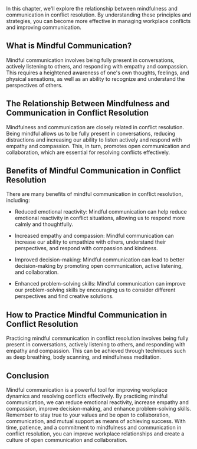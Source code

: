 
In this chapter, we'll explore the relationship between mindfulness and communication in conflict resolution. By understanding these principles and strategies, you can become more effective in managing workplace conflicts and improving communication.

What is Mindful Communication?
------------------------------

Mindful communication involves being fully present in conversations, actively listening to others, and responding with empathy and compassion. This requires a heightened awareness of one's own thoughts, feelings, and physical sensations, as well as an ability to recognize and understand the perspectives of others.

The Relationship Between Mindfulness and Communication in Conflict Resolution
-----------------------------------------------------------------------------

Mindfulness and communication are closely related in conflict resolution. Being mindful allows us to be fully present in conversations, reducing distractions and increasing our ability to listen actively and respond with empathy and compassion. This, in turn, promotes open communication and collaboration, which are essential for resolving conflicts effectively.

Benefits of Mindful Communication in Conflict Resolution
--------------------------------------------------------

There are many benefits of mindful communication in conflict resolution, including:

* Reduced emotional reactivity: Mindful communication can help reduce emotional reactivity in conflict situations, allowing us to respond more calmly and thoughtfully.

* Increased empathy and compassion: Mindful communication can increase our ability to empathize with others, understand their perspectives, and respond with compassion and kindness.

* Improved decision-making: Mindful communication can lead to better decision-making by promoting open communication, active listening, and collaboration.

* Enhanced problem-solving skills: Mindful communication can improve our problem-solving skills by encouraging us to consider different perspectives and find creative solutions.

How to Practice Mindful Communication in Conflict Resolution
------------------------------------------------------------

Practicing mindful communication in conflict resolution involves being fully present in conversations, actively listening to others, and responding with empathy and compassion. This can be achieved through techniques such as deep breathing, body scanning, and mindfulness meditation.

Conclusion
----------

Mindful communication is a powerful tool for improving workplace dynamics and resolving conflicts effectively. By practicing mindful communication, we can reduce emotional reactivity, increase empathy and compassion, improve decision-making, and enhance problem-solving skills. Remember to stay true to your values and be open to collaboration, communication, and mutual support as means of achieving success. With time, patience, and a commitment to mindfulness and communication in conflict resolution, you can improve workplace relationships and create a culture of open communication and collaboration.
